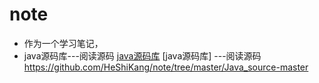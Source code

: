 # note
* 作为一个学习笔记，
* java源码库---阅读源码
[java源码库](/Java_source-master)
[java源码库] ---阅读源码
 https://github.com/HeShiKang/note/tree/master/Java_source-master
